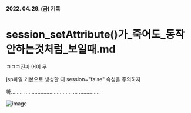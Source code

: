 **2022. 04. 29. (금) 기록**

# session_setAttribute()가_죽어도_동작안하는것처럼_보일때.md

ㅋㅋㅋ진짜 어이 무

jsp파일 기본으로 생성할 때 session="false" 속성을 주의하자

하........ ................................ ... ..............

![image](https://user-images.githubusercontent.com/18097984/165872171-5d848449-d5fc-44d8-8da3-3d049a648fa6.png)
